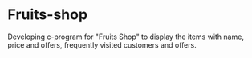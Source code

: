 # Fruits-shop
Developing c-program for "Fruits Shop" to display the items with name, price and offers, frequently visited customers and offers.
